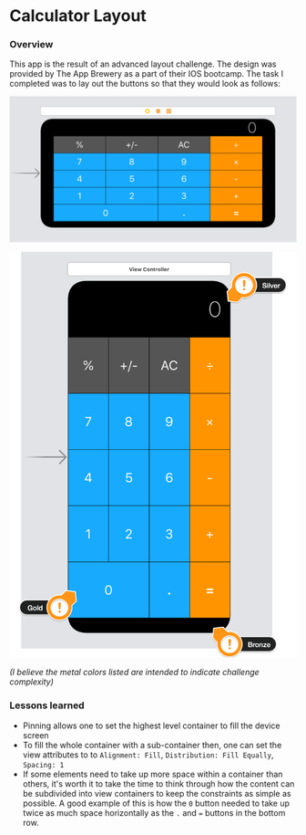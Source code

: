 # Calculator Layout

### Overview
This app is the result of an advanced layout challenge. The design was provided by The App Brewery as a part of their IOS bootcamp. The task I completed was to lay out the buttons so that they would look as follows:

![Landscape](Documentation/Landscape.png)

![Portrait](Documentation/Portrait.png)

_(I believe the metal colors listed are intended to indicate challenge complexity)_

### Lessons learned
* Pinning allows one to set the highest level container to fill the device screen
* To fill the whole container with a sub-container then, one can set the view attributes to to `Alignment: Fill`, `Distribution: Fill Equally`, `Spacing: 1`
* If some elements need to take up more space within a container than others, it's worth it to take the time to think through how the content can be subdivided into view containers to keep the constraints as simple as possible. A good example of this is how the `0` button needed to take up twice as much space horizontally as the `.` and `=` buttons in the bottom row.
